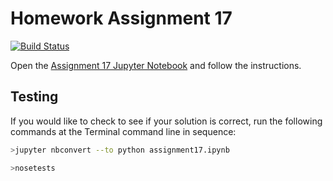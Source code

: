 # Homework Assignment 17

[![Build Status](https://travis-ci.com/PGE323M/assignment17.svg?token=SnMGq692xXXqxzyE6QSj&branch=master)](https://travis-ci.com/PGE323M/assignment17)

Open the [Assignment 17 Jupyter Notebook](assignment17.ipynb) and follow the instructions.

## Testing

If you would like to check to see if your solution is correct, run the following commands at the Terminal command line in sequence:

```bash
>jupyter nbconvert --to python assignment17.ipynb
```

```bash
>nosetests
```
